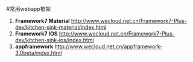 #常用webapp框架
1. **Framework7 Material** http://www.wecloud.net.cn/Framework7-Plus-dev/kitchen-sink-material/index.html
2. **Framework7 IOS** http://www.wecloud.net.cn/Framework7-Plus-dev/kitchen-sink-ios/index.html
3. **appframework**   http://www.wecloud.net.cn/appframework-3.0beta/index.html